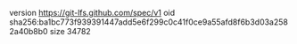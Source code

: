 version https://git-lfs.github.com/spec/v1
oid sha256:ba1bc773f939391447add5e6f299c0c41f0ce9a55afd8f6b3d03a2582a40b8b0
size 34782
